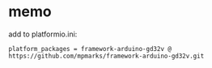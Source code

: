 # memo

add to platformio.ini:
```
platform_packages = framework-arduino-gd32v @ https://github.com/mpmarks/framework-arduino-gd32v.git
```